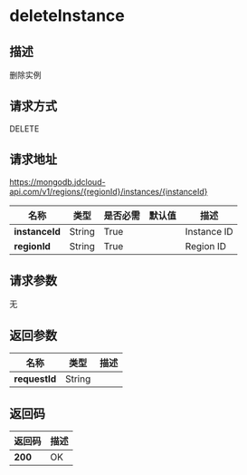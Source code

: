 # deleteInstance


## 描述
删除实例

## 请求方式
DELETE

## 请求地址
https://mongodb.jdcloud-api.com/v1/regions/{regionId}/instances/{instanceId}

|名称|类型|是否必需|默认值|描述|
|---|---|---|---|---|
|**instanceId**|String|True||Instance ID|
|**regionId**|String|True||Region ID|

## 请求参数
无


## 返回参数
|名称|类型|描述|
|---|---|---|
|**requestId**|String||



## 返回码
|返回码|描述|
|---|---|
|**200**|OK|
